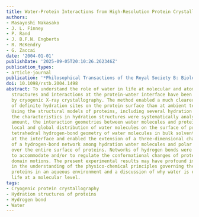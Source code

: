 ```yaml
---
title: Water-Protein Interactions from High-Resolution Protein Crystallography
authors:
- Masayoshi Nakasako
- J. L. Finney
- P. Rand
- J. B.F.N. Engberts
- R. McKendry
- G. Zaccai
date: '2004-01-01'
publishDate: '2025-09-05T20:10:26.262346Z'
publication_types:
- article-journal
publication: '*Philosophical Transactions of the Royal Society B: Biological Sciences*'
doi: 10.1098/rstb.2004.1498
abstract: To understand the role of water in life at molecular and atomic levels,
  structures and interactions at the protein-water interface have been investigated
  by cryogenic X-ray crystallography. The method enabled a much clearer visualization
  of definite hydration sites on the protein surface than at ambient temperature.
  Using the structural models of proteins, including several hydration water molecules,
  the characteristics in hydration structures were systematically analysed for the
  amount, the interaction geometries between water molecules and proteins, and the
  local and global distribution of water molecules on the surface of proteins. The
  tetrahedral hydrogen-bond geometry of water molecules in bulk solvent was retained
  at the interface and enabled the extension of a three-dimensional chain connection
  of a hydrogen-bond network among hydration water molecules and polar protein atoms
  over the entire surface of proteins. Networks of hydrogen bonds were quite flexible
  to accommodate and/or to regulate the conformational changes of proteins such as
  domain motions. The present experimental results may have profound implications
  in the understanding of the physico-chemical principles governing the dynamics of
  proteins in an aqueous environment and a discussion of why water is essential to
  life at a molecular level.
tags:
- Cryogenic protein crystallography
- Hydration structures of proteins
- Hydrogen bond
- Water
---
```

